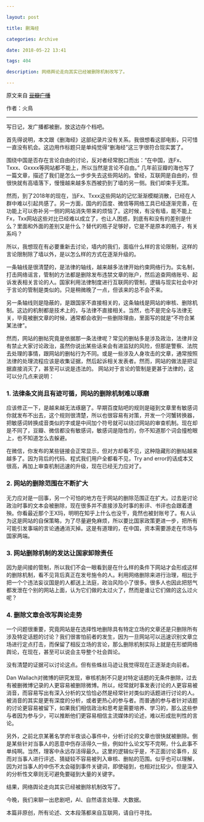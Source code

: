 ```yaml
---

layout: post

title: 删海经

categories: Archive

date: 2018-05-22 13:41

tags: 404

description: 网络舆论走向其实已经被删除机制改写了。

---
```


原文来自 ~~[豆瓣广播](https://site.douban.com/296561/widget/forum/193599536/discussion/615361596/)~~

作者：火鳥

---

写日记，发广播都被删，放这边存个档吧。

首先得说明，本文跟《删海经》这部纪录片没有关系。我很想看这部电影，只可惜一直没有机会。这边用作标题只是单纯觉得“删海经”这三字很符合现实罢了。

围绕中国是否存在言论自由的讨论，反对者经常脱口而出：“在中国，连Fx、Txxx、Gxxxx等网站都不能上，所以当然是言论不自由。”
几年前豆瓣的海也写了一篇文章，描述了我们是怎么一步步失去这些网站的。曾经，互联网是自由的，但很快就有高墙落下，慢慢越来越多东西被扔到了墙的另一侧。我们却束手无策。

然而，到了2018年的现在，当Fx、Txxx这些网站的记忆渐渐模糊消散，已经在人群中难以引起共感了。另一方面，国内的百度、微信等网络工具已经逐渐完善，在功能上可以弥补另一侧的网站消失带来的烦恼了。这时候，有没有墙，能不能上Fx，Txx网站这些对比已经难以成立了，也让人困惑，到底有和没有的差别是什么？里面和外面的差别又是什么？替代的瓶子足够好，它是不是原本的瓶子，有关系吗？

所以，我想现在有必要重新去讨论，墙内的我们，面临什么样的言论限制，这样的言论限制除了墙以外，是以怎么样的方式在逐渐升级的。

一条轴线是很清楚的，是法律的轴线，越来越多法律开始约束网络行为。实名制，打击网络谣言，管制的方法都是删除发布违禁文章的账户，然后追查网络账号、起诉发表相关言论的人。国家利用法律制度进行互联网的管制，逻辑与现实社会中对于言论的管制是类似的。只是稍微晚了一点，但该来的总不会不来。

另一条轴线则是隐蔽的，是跟国家不直接相关的，这条轴线是网站的审核、删除机制。这边的机制都是技术上的，与法律不直接相关。当然，也不是完全与法律无关，毕竟被删文章的时候，通常都会收到一些删除理由，里面写的就是“不符合某某法律”。

然而，网站的删帖究竟是依据那一条法律呢？常见的删帖多是涉及政治，法律并没有禁止大家讨论政治，虽然你说出某些话来会有进监狱的风险，但那是警察、法院去处理的事情，跟网站的删帖行为不同。或是一些涉及人身攻击的文章，通常按照法律的处理流程应该是收集证据，然后起诉相关发表者。然而，网站的做法是把证据直接消灭了，甚至可以说是违法的。
网站对于言论的管制是更甚于法律的，这可以分几点来说明：

### 1. 法律条文尚且有迹可循，网站的删除机制难以琢磨

应该修正一下，是越来越无法琢磨了。早期百度贴吧的规则是碰到文章里有敏感词你就发布不出去，这个规则很清楚，所以也很容易有对策，开发一个河蟹转换器，把敏感词转换成音类似的字或是中间加个符号就可以绕过网站的审查机制。现在却是不同了，豆瓣、微信都没有敏感词，敏感词是隐性的，你不知道那个词会撞枪眼上，也不知道怎么去躲避。

在微信，你发布的某些链接会正常显示，但对方却看不见，这种隐藏形的删帖越来越多了。因为背后的代码、程式我们用户全都看不见，Try and error的话成本又很高，再加上审查机制迅速的升级，现在已经无力应对了。

### 2. 网站的删除范围在不断扩大

无力应对是一回事，另一个可怕的地方在于网站的删除范围正在扩大。过去是讨论政治时事的文本会被删除，现在很多并不直接涉及时事的影评、书评也会跟着遭殃。你看最近那个王X玛，明明在知乎上什么也没干，竟然也被封账号了。有人认为这是网站的自保策略，为了尽量避免麻烦，所以要比国家政策更进一步，把所有可能引发事端的言论通通消灭掉。这是有道理的，在中国，资本需要游走在市场与国家两端。

### 3. 网站删除机制的发达让国家卸除责任

因为是间接的管制，所以我们不会一眼看到是在什么样的条件下网站才会形成这样的删除机制，看不见背后真正在发号施令的人。利用网络删除来进行治理，相比于把一个个违法妄议国是的人都送上法庭，政治风险小了很多。很多人也因此把怒气都发泄在个别的网站上面，认为它们做的太过火了，然而是谁让它们做的这么过火呢？

### 4. 删除文章会改写舆论走势

一个问题很重要，究竟网站是在选择性地删除具有特定立场的文章还是只删除所有涉及特定话题的讨论？我们很害怕前者的发生，因为一旦网站可以迅速识别文章立场进行定点打击，而保留了相反立场的言论，那么删除机制实际上就是在形塑网络舆论，在现在，甚至可以说会主导整个社会舆论。

没有清楚的证据可以讨论这点。但有些蛛丝马迹让我觉得现在正逐渐走向前者。

Dan Wallach对微博的研究发现，审核机制不只是对特定话题的无条件删除，过去有被删微博记录的人更容易被删除微博。所以，经常就时事发表讨论的人更容易被消音，而容易写出有深入分析的又恰恰必然是经常针对类似的话题进行讨论的人。被消音的其实是更有深度的分析，或者更热心的参与者。而普通的参与者针对话题的讨论更容易被留下，如果我们相信政治和思考是需要培养、学习的，那么这些参与者因为参与少，可以推断他们更容易相信主流媒体的论述，难以形成批判性的言论。

另外，之前北京某著名学府半夜谈心事件中，分析讨论的文章也很快就被删除。倒是某些针对当事人的恶意中伤存活得久一些，例如什么论文写不完啊，什么此事不单纯啊。当然，理客中永远存活得最久。这里的逻辑似乎是，不正面讨论事件，反而对当事人进行评述、猜疑较不容易被列入审核、删帖的范围。似乎也可以理解，因为对当事人的中伤不太会碰到事件关键词，即使碰到，也相对比较少。但是深入的分析性文章则无可避免要碰到大量的关键字。

结果，网络舆论走向其实已经被删除机制改写了。

今晚，我们来聊一出悲剧吧，AI、自然语言处理、大数据。

本篇非原创，所有论述、文本段落都来自互联网，请自行寻找。
